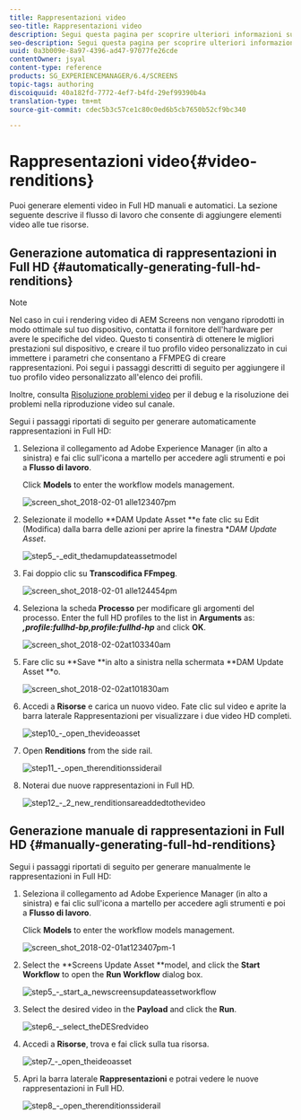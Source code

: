 ```yaml
---
title: Rappresentazioni video
seo-title: Rappresentazioni video
description: Segui questa pagina per scoprire ulteriori informazioni sulla generazione di rappresentazioni in Full HD per i tuoi progetti Screens.
seo-description: Segui questa pagina per scoprire ulteriori informazioni sulla generazione di rappresentazioni in Full HD per i tuoi progetti Screens.
uuid: 0a3b009e-8a97-4396-ad47-97077fe26cde
contentOwner: jsyal
content-type: reference
products: SG_EXPERIENCEMANAGER/6.4/SCREENS
topic-tags: authoring
discoiquuid: 40a182fd-7772-4ef7-b4fd-29ef99390b4a
translation-type: tm+mt
source-git-commit: cdec5b3c57ce1c80c0ed6b5cb7650b52cf9bc340

---
```



# Rappresentazioni video{#video-renditions}

Puoi generare elementi video in Full HD manuali e automatici. La sezione seguente descrive il flusso di lavoro che consente di aggiungere elementi video alle tue risorse.

## Generazione automatica di rappresentazioni in Full HD  {#automatically-generating-full-hd-renditions}

>[!NOTE]
>
>Nel caso in cui i rendering video di AEM Screens non vengano riprodotti in modo ottimale sul tuo dispositivo, contatta il fornitore dell&#39;hardware per avere le specifiche del video. Questo ti consentirà di ottenere le migliori prestazioni sul dispositivo, e creare il tuo profilo video personalizzato in cui immettere i parametri che consentano a FFMPEG di creare rappresentazioni. Poi segui i passaggi descritti di seguito per aggiungere il tuo profilo video personalizzato all&#39;elenco dei profili.
>
>Inoltre, consulta [Risoluzione problemi video](/help/screens/troubleshoot-videos.md) per il debug e la risoluzione dei problemi nella riproduzione video sul canale.

Segui i passaggi riportati di seguito per generare automaticamente rappresentazioni in Full HD:

1. Seleziona il collegamento ad Adobe Experience Manager (in alto a sinistra) e fai clic sull&#39;icona a martello per accedere agli strumenti e poi a **Flusso di lavoro**.

   Click **Models** to enter the workflow models management.

   ![screen_shot_2018-02-01 alle123407pm](assets/screen_shot_2018-02-01at123407pm.png)

1. Selezionate il modello **DAM Update Asset **e fate clic su Edit (Modifica) dalla barra delle azioni per aprire la finestra **DAM Update Asset*.

   ![step5_-_edit_thedamupdateassetmodel](assets/step5_-_edit_thedamupdateassetmodel.png)

1. Fai doppio clic su **Transcodifica FFmpeg**.

   ![screen_shot_2018-02-01 alle124454pm](assets/screen_shot_2018-02-01at124454pm.png)

1. Seleziona la scheda **Processo** per modificare gli argomenti del processo. Enter the full HD profiles to the list in **Arguments** as: ***,profile:fullhd-bp,profile:fullhd-hp*** and click **OK**.

   ![screen_shot_2018-02-02at103340am](assets/screen_shot_2018-02-02at103340am.png)

1. Fare clic su **Save **in alto a sinistra nella schermata **DAM Update Asset **o.

   ![screen_shot_2018-02-02at101830am](assets/screen_shot_2018-02-02at101830am.png)

1. Accedi a **Risorse** e carica un nuovo video. Fate clic sul video e aprite la barra laterale Rappresentazioni per visualizzare i due video HD completi.

   ![step10_-_open_thevideoasset](assets/step10_-_open_thevideoasset.png)

1. Open **Renditions** from the side rail.

   ![step11_-_open_therenditionssiderail](assets/step11_-_open_therenditionssiderail.png)

1. Noterai due nuove rappresentazioni in Full HD.

   ![step12_-_2_new_renditionsareaddedtothevideo](assets/step12_-_2_new_renditionsareaddedtothevideo.png)

## Generazione manuale di rappresentazioni in Full HD {#manually-generating-full-hd-renditions}

Segui i passaggi riportati di seguito per generare manualmente le rappresentazioni in Full HD:

1. Seleziona il collegamento ad Adobe Experience Manager (in alto a sinistra) e fai clic sull&#39;icona a martello per accedere agli strumenti e poi a **Flusso di lavoro**.

   Click **Models** to enter the workflow models management.

   ![screen_shot_2018-02-01at123407pm-1](assets/screen_shot_2018-02-01at123407pm-1.png)

1. Select the **Screens Update Asset **model, and click the **Start Workflow** to open the **Run Workflow** dialog box.

   ![step5_-_start_a_newscreensupdateassetworkflow](assets/step5_-_start_a_newscreensupdateassetworkflow.png)

1. Select the desired video in the **Payload** and click the **Run**.

   ![step6_-_select_theDESredvideo](assets/step6_-_select_thedesiredvideo.png)

1. Accedi a **Risorse**, trova e fai click sulla tua risorsa.

   ![step7_-_open_theideoasset](assets/step7_-_open_thevideoasset.png)

1. Apri la barra laterale **Rappresentazioni** e potrai vedere le nuove rappresentazioni in Full HD.

   ![step8_-_open_therenditionssiderail](assets/step8_-_open_therenditionssiderail.png)

